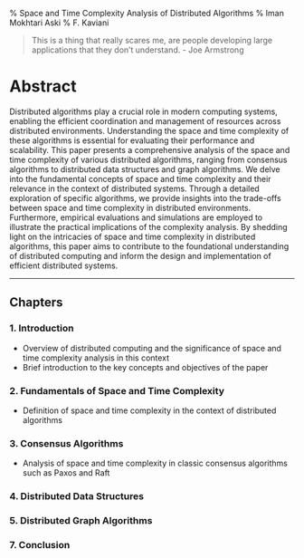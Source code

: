 % Space and Time Complexity Analysis of Distributed Algorithms
% Iman Mokhtari Aski
% F. Kaviani

> This is a thing that really scares me, are people developing large applications that they don’t understand. - Joe Armstrong

# Abstract
Distributed algorithms play a crucial role in modern computing systems, enabling the efficient coordination and management of resources across distributed environments. Understanding the space and time complexity of these algorithms is essential for evaluating their performance and scalability. This paper presents a comprehensive analysis of the space and time complexity of various distributed algorithms, ranging from consensus algorithms to distributed data structures and graph algorithms. We delve into the fundamental concepts of space and time complexity and their relevance in the context of distributed systems. Through a detailed exploration of specific algorithms, we provide insights into the trade-offs between space and time complexity in distributed environments. Furthermore, empirical evaluations and simulations are employed to illustrate the practical implications of the complexity analysis. By shedding light on the intricacies of space and time complexity in distributed algorithms, this paper aims to contribute to the foundational understanding of distributed computing and inform the design and implementation of efficient distributed systems.

---

## Chapters

### 1. Introduction
   - Overview of distributed computing and the significance of space and time complexity analysis in this context
   - Brief introduction to the key concepts and objectives of the paper

### 2. Fundamentals of Space and Time Complexity
   - Definition of space and time complexity in the context of distributed algorithms
   <!-- - Explanation of common notation and metrics used to analyze complexity -->
   <!-- - Discussion of the relevance of complexity analysis in evaluating algorithmic efficiency -->

### 3. Consensus Algorithms
   - Analysis of space and time complexity in classic consensus algorithms such as Paxos and Raft
   <!-- - Comparison of different consensus algorithms in terms of their complexity characteristics -->
   <!-- - Discussion of practical implications and trade-offs in choosing consensus algorithms based on complexity considerations -->

### 4. Distributed Data Structures
   <!-- - Examination of space and time complexity in distributed data structures such as distributed hash tables, distributed queues, and distributed caches -->
   <!-- - Exploration of how the distribution of data impacts complexity analysis -->
   <!-- - Illustrative examples of how different distributed data structures exhibit varying complexity profiles -->

### 5. Distributed Graph Algorithms
   <!-- - Investigation of space and time complexity in distributed graph algorithms, including algorithms for graph traversal, shortest path, and spanning trees -->
   <!-- - Analysis of the impact of network topology and graph characteristics on algorithmic complexity -->
   <!-- - Case studies demonstrating the application of distributed graph algorithms and their complexity considerations -->

### 7. Conclusion
   <!-- - Summary of key findings and insights from the analysis of space and time complexity in distributed algorithms -->
   <!-- - Reflection on the implications for the design and implementation of efficient distributed systems -->
   <!-- - Suggestions for future research directions and potential extensions of the complexity analysis framework -->

